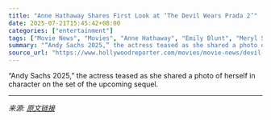 ```yaml
---
title: "Anne Hathaway Shares First Look at ‘The Devil Wears Prada 2’"
date: 2025-07-21T15:45:42+08:00
categories: ["entertainment"]
tags: ["Movie News", "Movies", "Anne Hathaway", "Emily Blunt", "Meryl Streep", "Stanley Tucci", "The Devil Wears Prada"]
summary: "“Andy Sachs 2025,” the actress teased as she shared a photo of herself in character on the set of the upcoming sequel."
source_url: "https://www.hollywoodreporter.com/movies/movie-news/devil-wears-prada-2-first-look-anne-hathaway-1236324644/"
---
```


“Andy Sachs 2025,” the actress teased as she shared a photo of herself in character on the set of the upcoming sequel.

---

*来源: [原文链接](https://www.hollywoodreporter.com/movies/movie-news/devil-wears-prada-2-first-look-anne-hathaway-1236324644/)*
